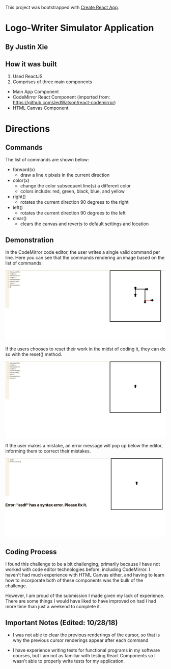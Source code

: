 This project was bootstrapped with [Create React App](https://github.com/facebook/create-react-app).

# Logo-Writer Simulator Application
## By Justin Xie

## How it was built
1. Used ReactJS
2. Comprises of three main components
  * Main App Component
  * CodeMirror React Component (imported from: https://github.com/JedWatson/react-codemirror)
  * HTML Canvas Component

# Directions
## Commands
The list of commands are shown below:
  * forward(x)
    - draw a line *x* pixels in the current direction
  * color(x)
    - change the color subsequent line(s) a different color
    - colors include: red, green, black, blue, and yellow
  * right()
    - rotates the current direction 90 degrees to the right
  * left()
    - rotates the current direction 90 degrees to the left
  * clear()
    - clears the canvas and reverts to default settings and location

## Demonstration
In the CodeMirror code editor, the user writes a single valid command per line. Here you can see that the commands
rendering an image based on the list of commands.

![Demo](demonstration.png)

If the users chooses to reset their work in the midst of coding it, they can do so with the reset() method.

![Reset](on-reset.png)

If the user makes a mistake, an error message will pop up below the editor, informing them to correct their mistakes.

![Error](on-error.png)

## Coding Process
I found this challenge to be a bit challenging, primarily because I have not worked with code editor technologies before,
including CodeMirror. I haven't had much experience with HTML Canvas either, and having to learn how to incorporate both of
these components was the bulk of the challenge.

However, I am proud of the submission I made given my lack of experience. There are some things I would have liked to have improved
on had I had more time than just a weekend to complete it.

## Important Notes (Edited: 10/28/18)
* I was not able to clear the previous renderings of the cursor, so that is why the previous cursor renderings appear after each command

* I have experience writing tests for functional programs in my software courses, but I am not as familiar with testing React Components
so I wasn't able to properly write tests for my application.

